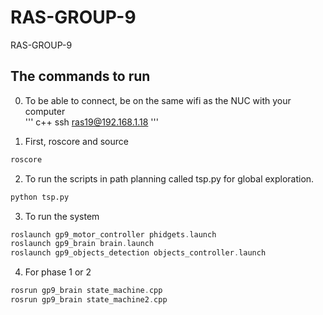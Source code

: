 # RAS-GROUP-9
RAS-GROUP-9


## The commands to run  

0. To be able to connect, be on the same wifi as the NUC with your computer  
''' c++
ssh ras19@192.168.1.18
'''

1. First, roscore and source
``` c++
roscore  
```
2. To run the scripts in path planning called tsp.py for global exploration. 
``` py
python tsp.py
```
3. To run the system
``` c++
roslaunch gp9_motor_controller phidgets.launch
roslaunch gp9_brain brain.launch
roslaunch gp9_objects_detection objects_controller.launch
```

4. For phase 1 or 2
``` c++
rosrun gp9_brain state_machine.cpp
rosrun gp9_brain state_machine2.cpp
```
